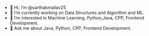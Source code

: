 - 👋 Hi, I’m @sarthakmallav25
- 🔭 I’m currently working on Data Structures and Algorithm and ML.
- 👀 I’m interested in Machine Learning, Python,Java, CPP, Frontend Development.
- 💬 Ask me about Java, Python, CPP, Frontend Development.



